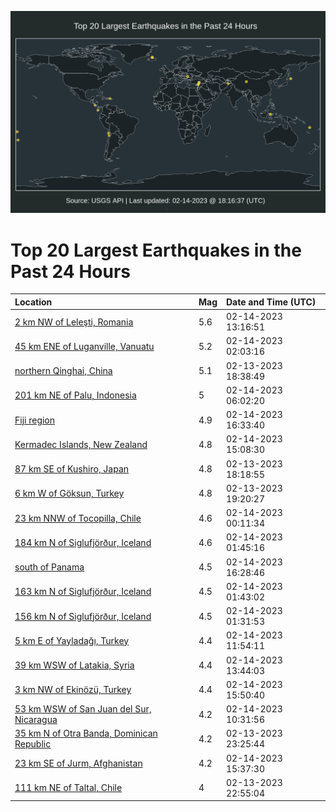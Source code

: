 ![Map](./map.png)

# Top 20 Largest Earthquakes in the Past 24 Hours

| Location | Mag | Date and Time (UTC) |
|:---|:---|:---|
| [2 km NW of Leleşti, Romania](https://earthquake.usgs.gov/earthquakes/eventpage/us6000jnqz) | 5.6 | 02-14-2023 13:16:51 |
| [45 km ENE of Luganville, Vanuatu](https://earthquake.usgs.gov/earthquakes/eventpage/us6000jnpc) | 5.2 | 02-14-2023 02:03:16 |
| [northern Qinghai, China](https://earthquake.usgs.gov/earthquakes/eventpage/us6000jnm7) | 5.1 | 02-13-2023 18:38:49 |
| [201 km NE of Palu, Indonesia](https://earthquake.usgs.gov/earthquakes/eventpage/us6000jnq0) | 5 | 02-14-2023 06:02:20 |
| [Fiji region](https://earthquake.usgs.gov/earthquakes/eventpage/us6000jnxq) | 4.9 | 02-14-2023 16:33:40 |
| [Kermadec Islands, New Zealand](https://earthquake.usgs.gov/earthquakes/eventpage/us6000jnxi) | 4.8 | 02-14-2023 15:08:30 |
| [87 km SE of Kushiro, Japan](https://earthquake.usgs.gov/earthquakes/eventpage/us6000jnm3) | 4.8 | 02-13-2023 18:18:55 |
| [6 km W of Göksun, Turkey](https://earthquake.usgs.gov/earthquakes/eventpage/us6000jnmc) | 4.8 | 02-13-2023 19:20:27 |
| [23 km NNW of Tocopilla, Chile](https://earthquake.usgs.gov/earthquakes/eventpage/us6000jnny) | 4.6 | 02-14-2023 00:11:34 |
| [184 km N of Siglufjörður, Iceland](https://earthquake.usgs.gov/earthquakes/eventpage/us6000jnpb) | 4.6 | 02-14-2023 01:45:16 |
| [south of Panama](https://earthquake.usgs.gov/earthquakes/eventpage/us6000jnxp) | 4.5 | 02-14-2023 16:28:46 |
| [163 km N of Siglufjörður, Iceland](https://earthquake.usgs.gov/earthquakes/eventpage/us6000jnpa) | 4.5 | 02-14-2023 01:43:02 |
| [156 km N of Siglufjörður, Iceland](https://earthquake.usgs.gov/earthquakes/eventpage/us6000jnp9) | 4.5 | 02-14-2023 01:31:53 |
| [5 km E of Yayladağı, Turkey](https://earthquake.usgs.gov/earthquakes/eventpage/us6000jnqt) | 4.4 | 02-14-2023 11:54:11 |
| [39 km WSW of Latakia, Syria](https://earthquake.usgs.gov/earthquakes/eventpage/us6000jnr1) | 4.4 | 02-14-2023 13:44:03 |
| [3 km NW of Ekinözü, Turkey](https://earthquake.usgs.gov/earthquakes/eventpage/us6000jnxk) | 4.4 | 02-14-2023 15:50:40 |
| [53 km WSW of San Juan del Sur, Nicaragua](https://earthquake.usgs.gov/earthquakes/eventpage/us6000jnqp) | 4.2 | 02-14-2023 10:31:56 |
| [35 km N of Otra Banda, Dominican Republic](https://earthquake.usgs.gov/earthquakes/eventpage/us6000jnnp) | 4.2 | 02-13-2023 23:25:44 |
| [23 km SE of Jurm, Afghanistan](https://earthquake.usgs.gov/earthquakes/eventpage/us6000jnxh) | 4.2 | 02-14-2023 15:37:30 |
| [111 km NE of Taltal, Chile](https://earthquake.usgs.gov/earthquakes/eventpage/us6000jnni) | 4 | 02-13-2023 22:55:04 |
